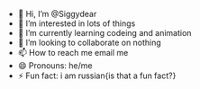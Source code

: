 - 👋 Hi, I’m @Siggydear
- 👀 I’m interested in lots of things 
- 🌱 I’m currently learning codeing and animation
- 💞️ I’m looking to collaborate on nothing 
- 📫 How to reach me email me 
- 😄 Pronouns: he/me
- ⚡ Fun fact: i am russian{is that a fun fact?}

<!---
Siggydear/Siggydear is a ✨ special ✨ repository because its `README.md` (this file) appears on your GitHub profile.
You can click the Preview link to take a look at your changes.
--->
